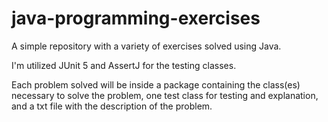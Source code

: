 # java-programming-exercises
A simple repository with a variety of exercises solved using Java.

I'm utilized JUnit 5 and AssertJ for the testing classes.

Each problem solved will be inside a package containing the class(es) necessary to solve the problem, one test class for testing and explanation, and a txt file with the description of the problem.

